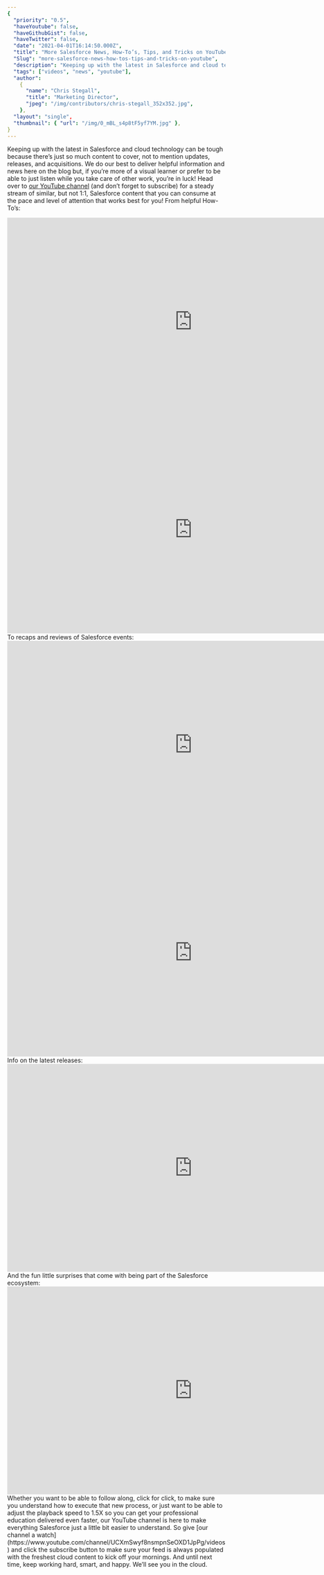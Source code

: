 ```yaml
---
{
  "priority": "0.5",
  "haveYoutube": false,
  "haveGithubGist": false,
  "haveTwitter": false,
  "date": "2021-04-01T16:14:50.000Z",
  "title": "More Salesforce News, How-To’s, Tips, and Tricks on YouTube",
  "Slug": "more-salesforce-news-how-tos-tips-and-tricks-on-youtube",
  "description": "Keeping up with the latest in Salesforce and cloud technology can be tough because there’s just so much content to cover, not to mention updates, releases, and acquisitions. We do our best to deliver helpful information and news here on the blog but, if you’re more of a visual learner or prefer to be able to just listen while you take care of other work, you’re in luck!.",
  "tags": ["videos", "news", "youtube"],
  "author":
    {
      "name": "Chris Stegall",
      "title": "Marketing Director",
      "jpeg": "/img/contributors/chris-stegall_352x352.jpg",
    },
  "layout": "single",
  "thumbnail": { "url": "/img/0_mBL_s4p8tF5yf7YM.jpg" },
}
---
```


Keeping up with the latest in Salesforce and cloud technology can be tough because there’s just so much content to cover, not to mention updates, releases, and acquisitions. We do our best to deliver helpful information and news here on the blog but, if you’re more of a visual learner or prefer to be able to just listen while you take care of other work, you’re in luck!
Head over to [our YouTube channel](https://www.youtube.com/channel/UCXmSwyf8nsmpnSeOXD1JpPg/videos) (and don’t forget to subscribe) for a steady stream of similar, but not 1:1, Salesforce content that you can consume at the pace and level of attention that works best for you!
From helpful How-To’s:

<iframe src="https://cdn.embedly.com/widgets/media.html?src=https%3A%2F%2Fwww.youtube.com%2Fembed%2FZqlY3RKtPDs%3Ffeature%3Doembed&amp;display_name=YouTube&amp;url=https%3A%2F%2Fwww.youtube.com%2Fwatch%3Fv%3DZqlY3RKtPDs&amp;image=https%3A%2F%2Fi.ytimg.com%2Fvi%2FZqlY3RKtPDs%2Fhqdefault.jpg&amp;key=a19fcc184b9711e1b4764040d3dc5c07&amp;type=text%2Fhtml&amp;schema=youtube" width="854" height="480" frameborder="0" scrolling="no">[https://medium.com/media/5c207aeb4dc8a66c2e72fbb48c1075b8/href](https://medium.com/media/5c207aeb4dc8a66c2e72fbb48c1075b8/href)</iframe><iframe src="https://cdn.embedly.com/widgets/media.html?src=https%3A%2F%2Fwww.youtube.com%2Fembed%2FJ_TeZd9Wb2c%3Ffeature%3Doembed&amp;display_name=YouTube&amp;url=https%3A%2F%2Fwww.youtube.com%2Fwatch%3Fv%3DJ_TeZd9Wb2c&amp;image=https%3A%2F%2Fi.ytimg.com%2Fvi%2FJ_TeZd9Wb2c%2Fhqdefault.jpg&amp;key=a19fcc184b9711e1b4764040d3dc5c07&amp;type=text%2Fhtml&amp;schema=youtube" width="854" height="480" frameborder="0" scrolling="no">[https://medium.com/media/7f9f147afc0f30481b238bf7fdf30a4e/href](https://medium.com/media/7f9f147afc0f30481b238bf7fdf30a4e/href)</iframe>To recaps and reviews of Salesforce events:
<iframe src="https://cdn.embedly.com/widgets/media.html?src=https%3A%2F%2Fwww.youtube.com%2Fembed%2FWXdKsh3wQIc%3Ffeature%3Doembed&amp;display_name=YouTube&amp;url=https%3A%2F%2Fwww.youtube.com%2Fwatch%3Fv%3DWXdKsh3wQIc&amp;image=https%3A%2F%2Fi.ytimg.com%2Fvi%2FWXdKsh3wQIc%2Fhqdefault.jpg&amp;key=a19fcc184b9711e1b4764040d3dc5c07&amp;type=text%2Fhtml&amp;schema=youtube" width="854" height="480" frameborder="0" scrolling="no">[https://medium.com/media/1286b603e4131cd6dd3a028273cf5d88/href](https://medium.com/media/1286b603e4131cd6dd3a028273cf5d88/href)</iframe><iframe src="https://cdn.embedly.com/widgets/media.html?src=https%3A%2F%2Fwww.youtube.com%2Fembed%2Fm5zO_Mk3W1U%3Ffeature%3Doembed&amp;display_name=YouTube&amp;url=https%3A%2F%2Fwww.youtube.com%2Fwatch%3Fv%3Dm5zO_Mk3W1U&amp;image=https%3A%2F%2Fi.ytimg.com%2Fvi%2Fm5zO_Mk3W1U%2Fhqdefault.jpg&amp;key=a19fcc184b9711e1b4764040d3dc5c07&amp;type=text%2Fhtml&amp;schema=youtube" width="854" height="480" frameborder="0" scrolling="no">[https://medium.com/media/0000f318adedbfeefeec36f0d5d8bd24/href](https://medium.com/media/0000f318adedbfeefeec36f0d5d8bd24/href)</iframe>Info on the latest releases:
<iframe src="https://cdn.embedly.com/widgets/media.html?src=https%3A%2F%2Fwww.youtube.com%2Fembed%2F_fvvgAcWgkE%3Ffeature%3Doembed&amp;display_name=YouTube&amp;url=https%3A%2F%2Fwww.youtube.com%2Fwatch%3Fv%3D_fvvgAcWgkE&amp;image=https%3A%2F%2Fi.ytimg.com%2Fvi%2F_fvvgAcWgkE%2Fhqdefault.jpg&amp;key=a19fcc184b9711e1b4764040d3dc5c07&amp;type=text%2Fhtml&amp;schema=youtube" width="854" height="480" frameborder="0" scrolling="no">[https://medium.com/media/53b9bbcd388dda92312b13aa72769756/href](https://medium.com/media/53b9bbcd388dda92312b13aa72769756/href)</iframe>And the fun little surprises that come with being part of the Salesforce ecosystem:
<iframe src="https://cdn.embedly.com/widgets/media.html?src=https%3A%2F%2Fwww.youtube.com%2Fembed%2FgRXicSDbAdo%3Ffeature%3Doembed&amp;display_name=YouTube&amp;url=https%3A%2F%2Fwww.youtube.com%2Fwatch%3Fv%3DgRXicSDbAdo&amp;image=https%3A%2F%2Fi.ytimg.com%2Fvi%2FgRXicSDbAdo%2Fhqdefault.jpg&amp;key=a19fcc184b9711e1b4764040d3dc5c07&amp;type=text%2Fhtml&amp;schema=youtube" width="854" height="480" frameborder="0" scrolling="no">[https://medium.com/media/537a104cba51c14630d949601c3f14d8/href](https://medium.com/media/537a104cba51c14630d949601c3f14d8/href)</iframe>Whether you want to be able to follow along, click for click, to make sure you understand how to execute that new process, or just want to be able to adjust the playback speed to 1.5X so you can get your professional education delivered even faster, our YouTube channel is here to make everything Salesforce just a little bit easier to understand.
So give [our channel a watch](https://www.youtube.com/channel/UCXmSwyf8nsmpnSeOXD1JpPg/videos) and click the subscribe button to make sure your feed is always populated with the freshest cloud content to kick off your mornings.
And until next time, keep working hard, smart, and happy. We’ll see you in the cloud.
